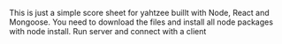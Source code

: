 This is just a simple score sheet for yahtzee buillt with Node, React and Mongoose. You need to download the files and install all node packages with node install. Run server and connect with a client